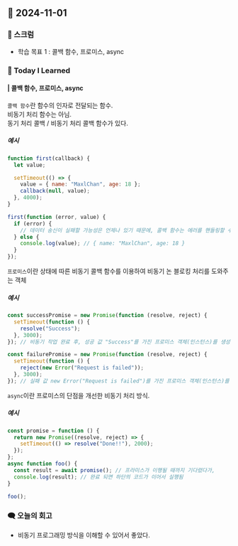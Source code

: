 ## 📆 2024-11-01

### 🔔 스크럼

- 학습 목표 1 : 콜백 함수, 프로미스, async
  <br/>

### 🚀 Today I Learned

#### | 콜백 함수, 프로미스, async
`콜백 함수`란 함수의 인자로 전달되는 함수. <br/> 비동기 처리 함수는 아님.<br/>
동기 처리 콜백 / 비동기 처리 콜백 함수가 있다.
##### 예시
```javascript
function first(callback) {
  let value;

  setTimeout(() => {
    value = { name: "MaxlChan", age: 18 };
    callback(null, value);
  }, 4000);
}

first(function (error, value) {
  if (error) {
    // 데이터 송신이 실패할 가능성은 언제나 있기 때문에, 콜백 함수는 에러를 핸들링할 수 있어야 한다.
  } else {
    console.log(value); // { name: "MaxlChan", age: 18 }
  }
});
```


`프로미스`이란 상태에 따른 비동기 콜백 함수를 이용하여 비동기 논 블로킹 처리를 도와주는 객체

##### 예시
```javascript
const successPromise = new Promise(function (resolve, reject) {
  setTimeout(function () {
    resolve("Success");
  }, 3000);
}); // 비동기 작업 완료 후, 성공 값 "Success"를 가진 프로미스 객체(인스턴스)를 생성하고 변수에 할당

const failurePromise = new Promise(function (resolve, reject) {
  setTimeout(function () {
    reject(new Error("Request is failed"));
  }, 3000);
}); // 실패 값 new Error("Request is failed")를 가진 프로미스 객체(인스턴스)를 생성하고 변수에 할당
```

`async`이란 프로미스의 단점을 개선한 비동기 처리 방식.
##### 예시
```javascript
const promise = function () {
  return new Promise((resolve, reject) => {
    setTimeout(() => resolve("Done!!"), 2000);
  });
};
async function foo() {
  const result = await promise(); // 프라미스가 이행될 때까지 기다렸다가,
  console.log(result); // 완료 되면 하단의 코드가 이어서 실행됨
}

foo();
```


### 🗨️ 오늘의 회고

<!--
- 오늘의 학습 경험에 대한 자유로운 생각이나 느낀 점을 기록합니다.
- 성공적인 점, 개선해야 할 점, 새롭게 시도하고 싶은 방법 등을 포함할 수 있습니다.-->

- 비동기 프로그래밍 방식을 이해할 수 있어서 좋았다. 
